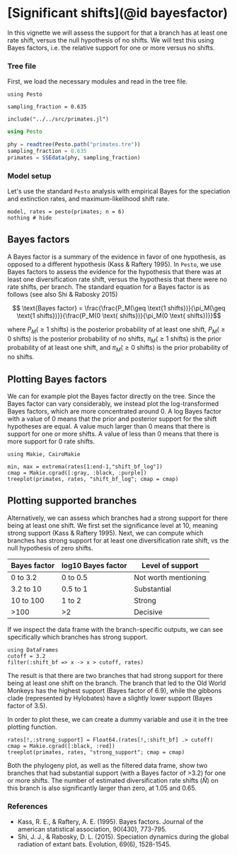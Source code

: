 # [Significant shifts](@id bayesfactor)

In this vignette we will assess the support for that a branch has at least one rate shift, versus the null hypothesis of no shifts. We will test this using Bayes factors, i.e. the relative support for one or more versus no shifts.

### Tree file

First, we load the necessary modules and read in the tree file.

```@setup bayes
using Pesto

sampling_fraction = 0.635

include("../../src/primates.jl")
```
```julia bayes
using Pesto

phy = readtree(Pesto.path("primates.tre"))
sampling_fraction = 0.635
primates = SSEdata(phy, sampling_fraction)
```

### Model setup

Let's use the standard `Pesto` analysis with empirical Bayes for the speciation and extinction rates, and maximum-likelihood shift rate.

```@example bayes
model, rates = pesto(primates; n = 6)
nothing # hide
```

## Bayes factors

A Bayes factor is a summary of the evidence in favor of one hypothesis, as opposed to a different hypothesis (Kass & Raftery 1995). In `Pesto`, we use Bayes factors to assess the evidence for the hypothesis that there was at least one diversification rate shift, versus the hypothesis that there were no rate shifts, per branch. The standard equation for a Bayes factor is as follows (see also Shi & Rabosky 2015)

```math
    \text{Bayes factor} = \frac{\frac{P_M(\geq \text{1 shifts})}{\pi_M(\geq \text{1 shifts})}}{\frac{P_M(0 \text{ shifts})}{\pi_M(0 \text{ shifts})}}
```
where $P_M(\geq \text{1 shifts})$ is the posterior probability of at least one shift, $P_M(\geq \text{0 shifts})$ is the posterior probability of no shifts, $\pi_M(\geq \text{1 shifts})$ is the prior probability of at least one shift, and $\pi_M(\geq \text{0 shifts})$ is the prior probability of no shifts.

## Plotting Bayes factors

We can for example plot the Bayes factor directly on the tree. Since the Bayes factor can vary considerably, we instead plot the log-transformed Bayes factors, which are more concentrated around 0. A log Bayes factor with a value of 0 means that the prior and posterior support for the shift hypotheses are equal. A value much larger than 0 means that there is support for one or more shifts. A value of less than 0 means that there is more support for 0 rate shifts.

```@example bayes
using Makie, CairoMakie

min, max = extrema(rates[1:end-1,"shift_bf_log"])
cmap = Makie.cgrad([:gray, :black, :purple])
treeplot(primates, rates, "shift_bf_log"; cmap = cmap)
```

## Plotting supported branches

Alternatively, we can assess which branches had a strong support for there being at least one shift. We first set the significance level at 10, meaning strong support (Kass & Raftery 1995). Next, we can compute which branches has strong support for at least one diversification rate shift, vs the null hypothesis of zero shifts. 

| Bayes factor   | log10 Bayes factor | Level of support     |
| -------------- | ------------------ | -------------------- |
| 0 to 3.2       | 0 to 0.5           | Not worth mentioning |
| 3.2 to 10      | 0.5 to 1           | Substantial          |   
| 10 to 100      | 1 to 2             | Strong               |
| >100           | >2                 | Decisive             |

If we inspect the data frame with the branch-specific outputs, we can see specifically which branches has strong support. 

```@example bayes
using DataFrames
cutoff = 3.2
filter(:shift_bf => x -> x > cutoff, rates)
```
The result is that there are two branches that had strong support for there being at least one shift on the branch. The branch that led to the Old World Monkeys has the highest support (Bayes factor of 6.9), while the gibbons clade (represented by Hylobates) have a slightly lower support (Bayes factor of 3.5). 

In order to plot these, we can create a dummy variable and use it in the tree plotting function.
```@example bayes
rates[!,:strong_support] = Float64.(rates[!,:shift_bf] .> cutoff)
cmap = Makie.cgrad([:black, :red])
treeplot(primates, rates, "strong_support"; cmap = cmap)
```

Both the phylogeny plot, as well as the filtered data frame, show two branches that had substantial support (with a Bayes factor of >3.2) for one or more shifts. The number of estimated diversification rate shifts ($\hat{N}$) on this branch is also significantly larger than zero, at 1.05 and 0.65.

### References

* Kass, R. E., & Raftery, A. E. (1995). Bayes factors. Journal of the american statistical association, 90(430), 773-795.
* Shi, J. J., & Rabosky, D. L. (2015). Speciation dynamics during the global radiation of extant bats. Evolution, 69(6), 1528-1545.


